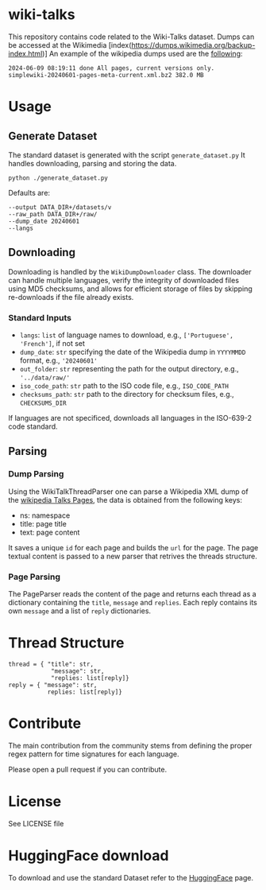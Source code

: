 # wiki-talks

This repository contains code related to the Wiki-Talks dataset.
Dumps can be accessed at the Wikimedia [index(https://dumps.wikimedia.org/backup-index.html)]
An example of the wikipedia dumps used are the [following](https://dumps.wikimedia.org/simplewiki/20241020/):

```
2024-06-09 08:19:11 done All pages, current versions only.
simplewiki-20240601-pages-meta-current.xml.bz2 382.0 MB
```

# Usage
## Generate Dataset
The standard dataset is generated with the script ```generate_dataset.py```
It handles downloading, parsing and storing the data.

```
python ./generate_dataset.py
```

Defaults are:
```
--output DATA_DIR+/datasets/v
--raw_path DATA_DIR+/raw/
--dump_date 20240601
--langs 
```

 
## Downloading

Downloading is handled by the `WikiDumpDownloader` class.
The downloader can handle multiple languages, verify the integrity of downloaded files using MD5 checksums, and allows for efficient storage of files by skipping re-downloads if the file already exists.

### Standard Inputs

- `langs`: `list` of language names to download, e.g., `['Portuguese', 'French']`, if not set 
- `dump_date`: `str` specifying the date of the Wikipedia dump in `YYYYMMDD` format, e.g., `'20240601'`
- `out_folder`: `str` representing the path for the output directory, e.g., `'../data/raw/'`
- `iso_code_path`: `str` path to the ISO code file, e.g., `ISO_CODE_PATH`
- `checksums_path`: `str` path to the directory for checksum files, e.g., `CHECKSUMS_DIR`

If languages are not specificed, downloads all languages in the ISO-639-2 code standard.
## Parsing

### Dump Parsing

Using the WikiTalkThreadParser one can parse a Wikipedia XML dump of the [wikipedia Talks Pages](https://en.wikipedia.org/wiki/Help:Talk_pages), the data is obtained from the following keys:

- ns: namespace
- title: page title
- text: page content

It saves a unique `id` for each page and builds the `url` for the page.
The page textual content is passed to a new parser that retrives the threads structure.

### Page Parsing

The PageParser reads the content of the page and returns each thread as a dictionary containing the `title`, `message` and `replies`.
Each reply contains its own `message` and a list of `reply` dictionaries.

# Thread  Structure

```
thread = { "title": str,
			"message": str,
			"replies: list[reply]}
reply = { "message": str,
	       replies: list[reply]}
```

# Contribute

The main contribution from the community stems from defining the proper regex pattern for time signatures for each language.

Please open a pull request if you can contribute.

# License

See LICENSE file

# HuggingFace download

To download and use the standard Dataset refer to the [HuggingFace](https://huggingface.co/datasets/lflage/wiki-talks) page.